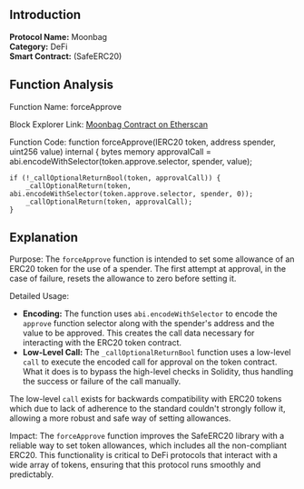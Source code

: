 

## Introduction
**Protocol Name:** Moonbag  
**Category:** DeFi  
**Smart Contract:** (SafeERC20)  

## Function Analysis
Function Name: forceApprove

Block Explorer Link: [Moonbag Contract on Etherscan](https://etherscan.io/address/0xa7F4195F10F1a62B102bD683eAB131d657A6c6e4#code)

Function Code: function forceApprove(IERC20 token, address spender, uint256 value) internal {
    bytes memory approvalCall = abi.encodeWithSelector(token.approve.selector, spender, value);

    if (!_callOptionalReturnBool(token, approvalCall)) {
        _callOptionalReturn(token, abi.encodeWithSelector(token.approve.selector, spender, 0));
        _callOptionalReturn(token, approvalCall);
    }

## Explanation

Purpose: The `forceApprove` function is intended to set some allowance of an ERC20 token for the use of a spender. The first attempt at approval, in the case of failure, resets the allowance to zero before setting it.

Detailed Usage:
- **Encoding:** The function uses `abi.encodeWithSelector` to encode the `approve` function selector along with the spender's address and the value to be approved. This creates the call data necessary for interacting with the ERC20 token contract.
- **Low-Level Call:** The `_callOptionalReturnBool` function uses a low-level `call` to execute the encoded call for approval on the token contract. What it does is to bypass the high-level checks in Solidity, thus handling the success or failure of the call manually.

The low-level `call` exists for backwards compatibility with ERC20 tokens which due to lack of adherence to the standard couldn't strongly follow it, allowing a more robust and safe way of setting allowances.

Impact: The `forceApprove` function improves the SafeERC20 library with a reliable way to set token allowances, which includes all the non-compliant ERC20. This functionality is critical to DeFi protocols that interact with a wide array of tokens, ensuring that this protocol runs smoothly and predictably.


